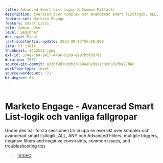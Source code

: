```yaml
---
title: Advanced Smart List Logic & Common Pitfalls
description: översikt över komplex och avancerad smart listlogik, ALL, ANY och Advanced Filters, multiple triggers, negative filters and negative constraints, common issues, and troubleshooting tips
feature-set: Marketo Engage
feature: Smart Lists
role: Admin, User
level: Beginner
doc-type: Event
last-substantial-update: 2023-08-17T00:00:00Z
jira: KT-13817
thumbnail: 3422531.jpeg
exl-id: 334e7cb4-3417-448e-b209-e197bbf0b781
duration: 2937
source-git-commit: a336f9d76d0b270694eb2d911c3c65d1fbe27d40
workflow-type: tm+mt
source-wordcount: '71'
ht-degree: 0%

---
```


# Marketo Engage - Avancerad Smart List-logik och vanliga fallgropar

Under den här första sessionen tar vi upp en översikt över komplex och avancerad smart listlogik, ALL, ANY och Advanced Filters, multiple triggers, negative filters and negative constraints, common issues, and troubleshooting tips

>[!VIDEO](https://video.tv.adobe.com/v/3422531/?learn=on)
